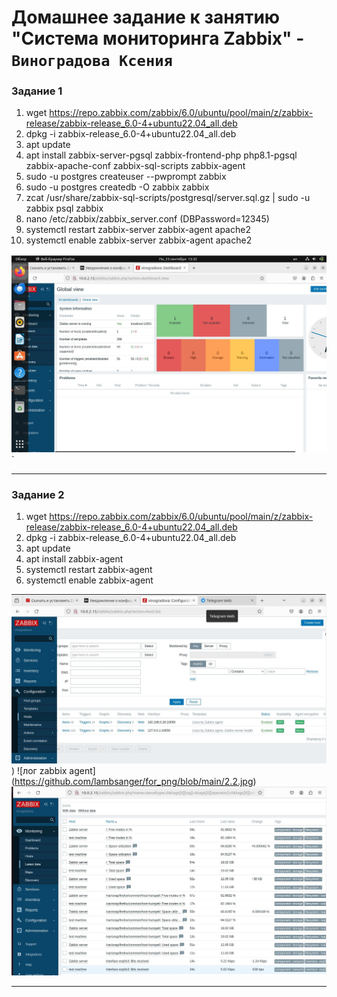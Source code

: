 # Домашнее задание к занятию "Система мониторинга Zabbix" - `Виноградова Ксения`


### Задание 1


1. wget https://repo.zabbix.com/zabbix/6.0/ubuntu/pool/main/z/zabbix-release/zabbix-release_6.0-4+ubuntu22.04_all.deb
2. dpkg -i zabbix-release_6.0-4+ubuntu22.04_all.deb
3. apt update
4. apt install zabbix-server-pgsql zabbix-frontend-php php8.1-pgsql zabbix-apache-conf zabbix-sql-scripts zabbix-agent
5. sudo -u postgres createuser --pwprompt zabbix
6. sudo -u postgres createdb -O zabbix zabbix
7. zcat /usr/share/zabbix-sql-scripts/postgresql/server.sql.gz | sudo -u zabbix psql zabbix
8. nano /etc/zabbix/zabbix_server.conf (DBPassword=12345)
9. systemctl restart zabbix-server zabbix-agent apache2
10. systemctl enable zabbix-server zabbix-agent apache2


![Скриншот авторизации](https://github.com/lambsanger/for_png/blob/main/Скриншот%2023-09-2024%20093248.jpg)`


---

### Задание 2



1. wget https://repo.zabbix.com/zabbix/6.0/ubuntu/pool/main/z/zabbix-release/zabbix-release_6.0-4+ubuntu22.04_all.deb
2. dpkg -i zabbix-release_6.0-4+ubuntu22.04_all.deb
3. apt update
4. apt install zabbix-agent
5. systemctl restart zabbix-agent
6. systemctl enable zabbix-agent

![Configuration > Hosts](https://github.com/lambsanger/for_png/blob/main/2.1.jpg))
![лог zabbix agent] (https://github.com/lambsanger/for_png/blob/main/2.2.jpg)
![Monitoring > Latest data](https://github.com/lambsanger/for_png/blob/main/2.3.jpg)

---

